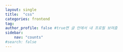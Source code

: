 ```yaml
---
layout: single
title:  "css"
categories: frontend
tag: 
author_profile: false #true면 글 안에서 내 프로필 보여줌
sidebar:
    nav: "counts"
#search: false
---
```

